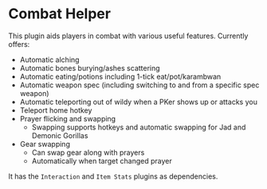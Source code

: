 # Combat Helper

This plugin aids players in combat with various useful features. Currently offers:

* Automatic alching
* Automatic bones burying/ashes scattering
* Automatic eating/potions including 1-tick eat/pot/karambwan
* Automatic weapon spec (including switching to and from a specific spec weapon)
* Automatic teleporting out of wildy when a PKer shows up or attacks you
* Teleport home hotkey
* Prayer flicking and swapping
  * Swapping supports hotkeys and automatic swapping for Jad and Demonic Gorillas
* Gear swapping
  * Can swap gear along with prayers
  * Automatically when target changed prayer

It has the `Interaction` and `Item Stats` plugins as dependencies.